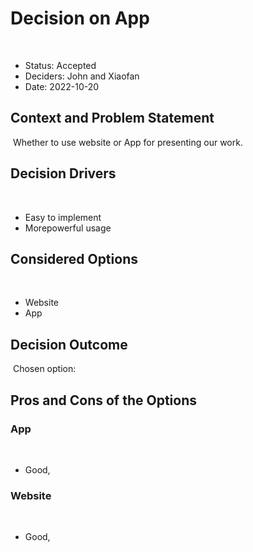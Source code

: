 # Decision on App
​
* Status: Accepted
* Deciders: John and Xiaofan <!-- optional -->
* Date: 2022-10-20 <!-- optional -->
​
## Context and Problem Statement
​
Whether to use website or App for presenting our work.
​
## Decision Drivers <!-- optional -->
​
* Easy to implement
* Morepowerful usage 
​
## Considered Options
​
* Website
* App
​
## Decision Outcome
​
Chosen option: 

## Pros and Cons of the Options <!-- optional -->
### App
​
* Good, 
​
### Website
​
* Good, 

<!-- markdownlint-disable-file MD013 -->
